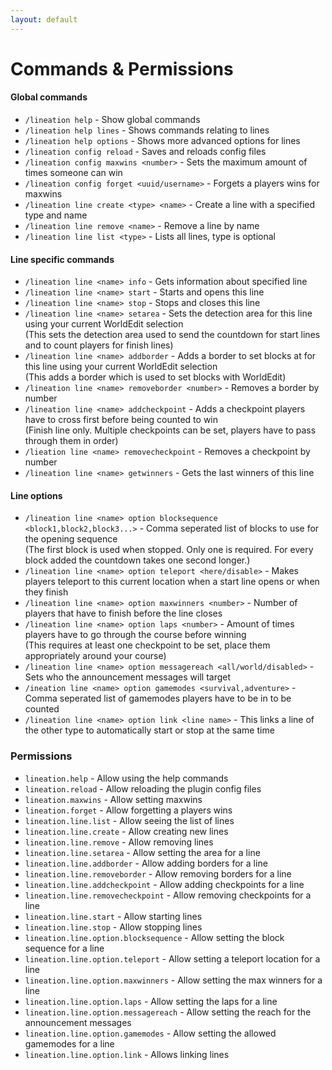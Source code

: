 ```yaml
---
layout: default
---
```


# Commands & Permissions

#### Global commands
 - `/lineation help` - Show global commands  
 - `/lineation help lines` - Shows commands relating to lines  
 - `/lineation help options` - Shows more advanced options for lines  
 - `/lineation config reload` - Saves and reloads config files  
 - `/lineation config maxwins <number>` - Sets the maximum amount of times someone can win  
 - `/lineation config forget <uuid/username>` - Forgets a players wins for maxwins  
 - `/lineation line create <type> <name>` - Create a line with a specified type and name  
 - `/lineation line remove <name>` - Remove a line by name
 - `/lineation line list <type>` - Lists all lines, type is optional
#### Line specific commands
 - `/lineation line <name> info` - Gets information about specified line  
 - `/lineation line <name> start` - Starts and opens this line  
 - `/lineation line <name> stop` - Stops and closes this line  
 - `/lineation line <name> setarea` - Sets the detection area for this line using your current WorldEdit selection  
 (This sets the detection area used to send the countdown for start lines and to count players for finish lines)  
 - `/lineation line <name> addborder` - Adds a border to set blocks at for this line using your current WorldEdit selection  
 (This adds a border which is used to set blocks with WorldEdit)  
 - `/lineation line <name> removeborder <number>` - Removes a border by number  
 - `/lineation line <name> addcheckpoint` - Adds a checkpoint players have to cross first before being counted to win  
 (Finish line only. Multiple checkpoints can be set, players have to pass through them in order)  
 - `/lieation line <name> removecheckpoint` - Removes a checkpoint by number  
 - `/lineation line <name> getwinners` - Gets the last winners of this line  
#### Line options
 - `/lineation line <name> option blocksequence <block1,block2,block3...>` - Comma seperated list of blocks to use for the opening sequence  
 (The first block is used when stopped. Only one is required. For every block added the countdown takes one second longer.)  
 - `/lineation line <name> option teleport <here/disable>` - Makes players teleport to this current location when a start line opens or when they finish   
 - `/lineation line <name> option maxwinners <number>` - Number of players that have to finish before the line closes  
 - `/lineation line <name> option laps <number>` - Amount of times players have to go through the course before winning  
 (This requires at least one checkpoint to be set, place them appropriately around your course)  
 - `/lineation line <name> option messagereach <all/world/disabled>` - Sets who the announcement messages will target  
 - `/ineation line <name> option gamemodes <survival,adventure>` - Comma seperated list of gamemodes players have to be in to be counted  
 - `/lineation line <name> option link <line name>` - This links a line of the other type to automatically start or stop at the same time  

### Permissions
 - `lineation.help` - Allow using the help commands
 - `lineation.reload` - Allow reloading the plugin config files
 - `lineation.maxwins` - Allow setting maxwins
 - `lineation.forget` - Allow forgetting a players wins
 - `lineation.line.list` - Allow seeing the list of lines
 - `lineation.line.create` - Allow creating new lines
 - `lineation.line.remove` - Allow removing lines
 - `lineation.line.setarea` - Allow setting the area for a line
 - `lineation.line.addborder` - Allow adding borders for a line
 - `lineation.line.removeborder` - Allow removing borders for a line
 - `lineation.line.addcheckpoint` - Allow adding checkpoints for a line
 - `lineation.line.removecheckpoint` - Allow removing checkpoints for a line
 - `lineation.line.start` - Allow starting lines
 - `lineation.line.stop` - Allow stopping lines
 - `lineation.line.option.blocksequence` - Allow setting the block sequence for a line
 - `lineation.line.option.teleport` - Allow setting a teleport location for a line
 - `lineation.line.option.maxwinners` - Allow setting the max winners for a line
 - `lineation.line.option.laps` - Allow setting the laps for a line
 - `lineation.line.option.messagereach` - Allow setting the reach for the announcement messages
 - `lineation.line.option.gamemodes` - Allow setting the allowed gamemodes for a line
 - `lineation.line.option.link` - Allows linking lines
